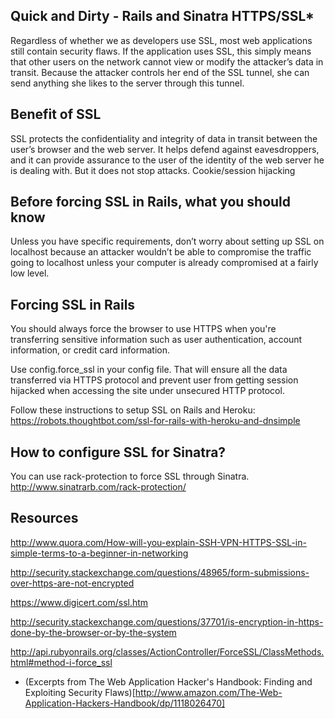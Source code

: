 ## Quick and Dirty - Rails and Sinatra HTTPS/SSL* ##

Regardless of whether we as developers use SSL, most web applications still contain security flaws. If the application uses SSL, this simply means that other users on the network cannot view or modify the attacker’s data in transit. Because the attacker controls her end of the SSL tunnel, she can send anything she likes to the server through this tunnel.

## Benefit of SSL ##

SSL protects the confidentiality and integrity of data in transit between the user’s browser and the web server. It helps defend against eavesdroppers, and it can provide assurance to the user of the identity of the web server he is dealing with. But it does not stop attacks.
Cookie/session hijacking

## Before forcing SSL in Rails, what you should know ##

Unless you have specific requirements, don’t worry about setting up SSL on localhost because an attacker wouldn’t be able to compromise the traffic going to localhost unless your computer is already compromised at a fairly low level.

## Forcing SSL in Rails ##
You should always force the browser to use HTTPS when you're transferring sensitive information such as user authentication, account information, or credit card information.

Use config.force_ssl in your config file. That will ensure all the data transferred via HTTPS protocol and prevent user from getting session hijacked when accessing the site under unsecured HTTP protocol.

Follow these instructions to setup SSL on Rails and Heroku:
https://robots.thoughtbot.com/ssl-for-rails-with-heroku-and-dnsimple

## How to configure SSL for Sinatra? ##

You can use rack-protection to force SSL through Sinatra. http://www.sinatrarb.com/rack-protection/

## Resources ##

http://www.quora.com/How-will-you-explain-SSH-VPN-HTTPS-SSL-in-simple-terms-to-a-beginner-in-networking

http://security.stackexchange.com/questions/48965/form-submissions-over-https-are-not-encrypted

https://www.digicert.com/ssl.htm

http://security.stackexchange.com/questions/37701/is-encryption-in-https-done-by-the-browser-or-by-the-system

http://api.rubyonrails.org/classes/ActionController/ForceSSL/ClassMethods.html#method-i-force_ssl


* (Excerpts from The Web Application Hacker's Handbook: Finding and Exploiting Security Flaws)[http://www.amazon.com/The-Web-Application-Hackers-Handbook/dp/1118026470]
